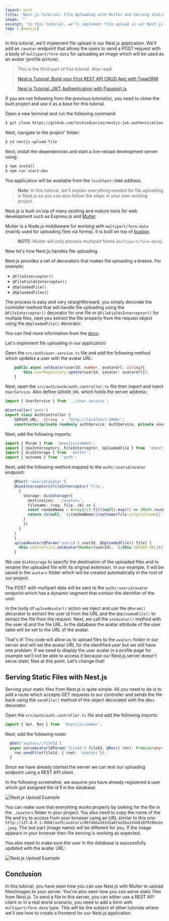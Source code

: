 ```yaml
---
layout: post
title: "Nest.js Tutorial: File Uploading with Multer and Serving Static Files in Nest"
image: ""
excerpt: "In this tutorial, we'll implement file upload in our Nest.js application. We'll add an /avatar endpoint that allows the users to send a POST request with a body of multipart/form-data for uploading an image which will be used as an avatar (profile picture)." 
tags : [nestjs] 
---
```


In this tutorial, we'll implement file upload in our Nest.js application. We'll add an `/avatar` endpoint that allows the users to send a POST request with a body of `multipart/form-data` for uploading an image which will be used as an avatar (profile picture). 

> This is the third part of this tutorial. Also read:
> 
> [Nest.js Tutorial: Build your First REST API CRUD App with TypeORM](https://www.techiediaries.com/nestjs-tutorial-rest-api-crud)
>
>  [Nest.js Tutorial: JWT Authentication with Passport.js](https://www.techiediaries.com/nestjs-tutorial-jwt-authentication)

If you are not following from the previous tutorial(s), you need to clone the built project and use it as a base for this tutorial.

Open a new terminal and run the following command:

```bash
$ git clone https://github.com/techiediaries/nestjs-jwt-authentication.git nestjs-upload-file
```

Next, navigate to the project' folder:

```bash
$ cd nestjs-upload-file
```

Next, install the dependencies and start a live-reload development server using:

```bash
$ npm install
$ npm run start:dev
```

You application will be available from the `localhost:3000` address.

> **Note**: In this tutorial, we'll explain everything needed for file uploading in Nest.js so you can also follow the steps in your own existing project.

Nest.js is built on top of many existing and mature tools for web development such as Express.js and [Multer](https://github.com/expressjs/multer).

  
Multer is a Node.js middleware for working with  `multipart/form-data` (mainly used for uploading files via forms). It is built on top of  [busboy](https://github.com/mscdex/busboy).

>**NOTE**: Multer will only process multipart forms (`multipart/form-data`).  

Now let's how Nest.js handles file uploading. 

Nest.js provides a set of decorators that makes file uploading a breeze. For example:

- `@FileInterceptor()`
- `@FileFieldsInterceptor()`
- `@UploadedFile()`
- `@UploadedFiles()`

The process is easy and very straightforward, you simply decorate the controller method that will handle file uploading using the  `@FileInterceptor()` decorator for one file or `@FileFieldsInterceptor()` for multiple files, next you extract the file property from the request object using the  `@UploadedFile()` decorator.

You can find more information from the [docs](https://docs.nestjs.com/techniques/file-upload).

Let's implement file uploading in our application!

Open the `src/auth/user.service.ts` file and add the following method which updates a user with the avatar URL:

```ts
    public async setAvatar(userId: number, avatarUrl: string){
        this.userRepository.update(userId, {avatar: avatarUrl});
    }
```

Next, open the `src/auth/auth/auth.controller.ts` file then import and inject `UserService`. Also define `SERVER_URL` which holds the server address:

```ts
import { UserService } from '../user.service';

@Controller('auth')
export class AuthController {
    SERVER_URL:  string  =  "http://localhost:3000/";
    constructor(private readonly authService: AuthService, private userService: UserService) {}    
```

Next, add the following imports:

```ts
import { Param } from  '@nestjs/common';
import { UseInterceptors, FileInterceptor, UploadedFile } from  '@nestjs/common';
import { diskStorage } from  'multer';
import { extname } from  'path';
```


Next, add the following method mapped to the `auth/:userid/avatar` endpoint:

```ts
    @Post(':userid/avatar')
    @UseInterceptors(FileInterceptor('file',
      {
        storage: diskStorage({
          destination: './avatars', 
          filename: (req, file, cb) => {
          const randomName = Array(32).fill(null).map(() => (Math.round(Math.random() * 16)).toString(16)).join('')
          return cb(null, `${randomName}${extname(file.originalname)}`)
        }
        })
      }
    )
    )
    uploadAvatar(@Param('userid') userId, @UploadedFile() file) {
      this.userService.setAvatar(Number(userId), `${this.SERVER_URL}${file.path}`);
    }
```

We use `diskStorage` to specify the destination of the uploaded files and to rename the uploaded file with its original extension. In our example, it will be saved in the `avatars` folder which will be created automatically in the root of our project. 

The POST with multipart data will be sent to the `auth/:userid/avatar` endpoint which has a dynamic segment that contain the identifier of the user.

In the body of `uploadAvatar()` action we inject and use the `@Param()` decorator to extract the user id from the URL and the `@UploadedFile()` to extract the file from the request. Next, we call the `setAvatar()` method with the user id and the file URL. In the database the avatar attribute of the user table will be set to the URL of the avatar. 

That's it! This code will allow us to upload files to the `avatars` folder in our server and will set the avatar URL for the identified user but we still have one problem. If we need to display the user avatar in a profile page for example we'll not be able to access it because our Nest.js server doesn't serve static files at this point. Let's change that!

## Serving Static Files with Nest.js

Serving your static files from Nest.js is quite simple. All you need to do is to add a route which accepts GET requests to our controller and sends the file back using the `sendFile()` method of the object decorated with the `@Res` decorator.

Open the `src/auth/auth.controller.ts` file and add the following imports:

```ts
import { Get, Res } from  '@nestjs/common';
```

Next, add the following route:

```ts
  @Get('avatars/:fileId')
  async serveAvatar(@Param('fileId') fileId, @Res() res): Promise<any> {
    res.sendFile(fileId, { root: 'avatars'});
  }
```

Since we have already started the server we can test our uploading endpoint using a REST API client.

In the following screenshot, we assume you have already registered a user which got assigned the id **1** in the database:

![Nest.js Upload Example](https://i.imgur.com/FzStM0U.png)

You can make sure that everything works properly by looking for the file in the `./avatars` folder in your project. You also need to copy the name of the file and try to access from your browser using an URL similar to this one:  `http://127.0.0.1:3000/auth/avatars/86fdb6a101d3a8faa5ba324481079106e2e.jpeg`.  The last part (image name) will be different for you. If the image appears in your browser then file serving is working as expected.

You also need to make sure the user in the database is successfully updated with the avatar URL:

![Nest.js Upload Example](https://i.imgur.com/HRwJe1k.png)

## Conclusion

In this tutorial, you have seen how you can use Nest.js with Multer to upload files/images to your server. You've also seen how you can serve static files from Nest.js. To send a file to this server, you can either use a REST API client or in a real world scenario, you need to add a form with  `multipart/form-data` type. This will be the subject of other tutorials where we'll see how to create a frontend for our Nest.js application. 
